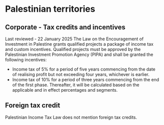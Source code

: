 # Palestinian territories
## Corporate - Tax credits and incentives
Last reviewed - 22 January 2025
The Law on the Encouragement of Investment in Palestine grants qualified projects a package of income tax and custom incentives.
Qualified projects must be approved by the Palestinian Investment Promotion Agency (PIPA) and shall be granted the following incentives:
  * Income tax of 5% for a period of five years commencing from the date of realising profit but not exceeding four years, whichever is earlier. 
  * Income tax of 10% for a period of three years commencing from the end of the first phase. Thereafter, it will be calculated based on the applicable and in effect percentages and segments. 


## Foreign tax credit
Palestinian Income Tax Law does not mention foreign tax credits.
